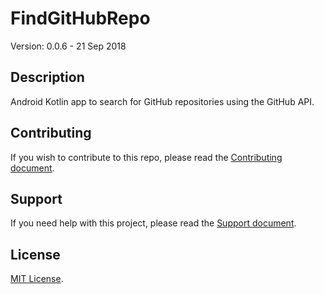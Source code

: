 # FindGitHubRepo

Version: 0.0.6 - 21 Sep 2018

## Description

Android Kotlin app to search for GitHub repositories using the GitHub API. 

## Contributing

If you wish to contribute to this repo, please read the [Contributing document](.github/CONTRIBUTING.md).

## Support

If you need help with this project, please read the [Support document](.github/SUPPORT.md).

## License

[MIT License](LICENSE).

